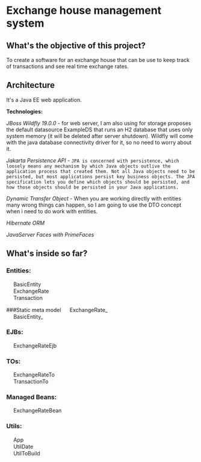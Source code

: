 # Exchange house management system

## What's the objective of this project?
To create a software for an exchange house that can be use to keep track of transactions and see real time exchange rates.

## Architecture
It's a Java EE web application.

**Technologies:**

*JBoss Wildfly 19.0.0* - for web server, I am also using for storage proposes the default datasource ExampleDS 
that runs an H2 database that uses only system memory (it will be deleted after server shutdown). Wildfly will
come with the java database connectivity driver for it, so no need to worry about it.

*Jakarta Persistence API* - `JPA is concerned with persistence, which loosely means any mechanism by which Java objects outlive the application process that created them. Not all Java objects need to be persisted, but most applications persist key business objects. The JPA specification lets you define which objects should be persisted, and how those objects should be persisted in your Java applications.`

*Dynamic Transfer Object* - When you are working directly with entities many wrong things can happen, so I am going to use the DTO concept when i need to do work with entities.

*Hibernate ORM*

*JavaServer Faces with PrimeFaces*


## What's inside so far?

### Entities:
<img src="https://resources.jetbrains.com/help/img/idea/2019.3/Groovy.icons.groovy.abstractClass@2x.png" width="15" height="15"/> BasicEntity<br/>
<img src="https://resources.jetbrains.com/help/img/idea/2019.3/Groovy.icons.groovy.class@2x.png" width="15" height="15"/> ExchangeRate<br/>
<img src="https://resources.jetbrains.com/help/img/idea/2019.3/Groovy.icons.groovy.class@2x.png" width="15" height="15"/> Transaction<br/>

###Static meta model
<img src="https://resources.jetbrains.com/help/img/idea/2019.3/Groovy.icons.groovy.abstractClass@2x.png" width="15" height="15"/> ExchangeRate_<br/>
<img src="https://resources.jetbrains.com/help/img/idea/2019.3/Groovy.icons.groovy.abstractClass@2x.png" width="15" height="15"/> BasicEntity_<br/>

### EJBs:
<img src="https://resources.jetbrains.com/help/img/idea/2019.3/Groovy.icons.groovy.class@2x.png" width="15" height="15"/> ExchangeRateEjb

### TOs:
<img src="https://resources.jetbrains.com/help/img/idea/2019.3/Groovy.icons.groovy.class@2x.png" width="15" height="15"/> ExchangeRateTo<br/>
<img src="https://resources.jetbrains.com/help/img/idea/2019.3/Groovy.icons.groovy.class@2x.png" width="15" height="15"/> TransactionTo<br/>

### Managed Beans:
<img src="https://resources.jetbrains.com/help/img/idea/2019.3/Groovy.icons.groovy.class@2x.png" width="15" height="15"/> ExchangeRateBean

### Utils:
<img src="https://resources.jetbrains.com/help/img/idea/2019.3/Groovy.icons.groovy.class@2x.png" width="15" height="15"/> App<br/>
<img src="https://resources.jetbrains.com/help/img/idea/2019.3/Groovy.icons.groovy.abstractClass@2x.png" width="15" height="15"/> UtilDate<br/>
<img src="https://resources.jetbrains.com/help/img/idea/2019.3/Groovy.icons.groovy.abstractClass@2x.png" width="15" height="15"/> UtilToBuild<br/>